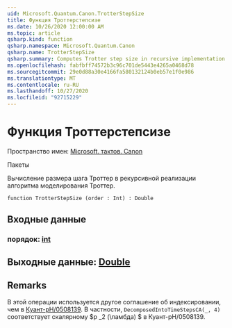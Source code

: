 ```yaml
---
uid: Microsoft.Quantum.Canon.TrotterStepSize
title: Функция Троттерстепсизе
ms.date: 10/26/2020 12:00:00 AM
ms.topic: article
qsharp.kind: function
qsharp.namespace: Microsoft.Quantum.Canon
qsharp.name: TrotterStepSize
qsharp.summary: Computes Trotter step size in recursive implementation of Trotter simulation algorithm.
ms.openlocfilehash: fabfbff74572b3c96c701de5443e4265a0468d78
ms.sourcegitcommit: 29e0d88a30e4166fa580132124b0eb57e1f0e986
ms.translationtype: MT
ms.contentlocale: ru-RU
ms.lasthandoff: 10/27/2020
ms.locfileid: "92715229"
---
```

# <a name="trotterstepsize-function"></a>Функция Троттерстепсизе

Пространство имен: [Microsoft. тактов. Canon](xref:Microsoft.Quantum.Canon)

Пакеты [](https://nuget.org/packages/)


Вычисление размера шага Троттер в рекурсивной реализации алгоритма моделирования Троттер.

```qsharp
function TrotterStepSize (order : Int) : Double
```


## <a name="input"></a>Входные данные

### <a name="order--int"></a>порядок: [int](xref:microsoft.quantum.lang-ref.int)





## <a name="output--double"></a>Выходные данные: [Double](xref:microsoft.quantum.lang-ref.double)



## <a name="remarks"></a>Remarks

В этой операции используется другое соглашение об индексировании, чем в [Куант-pH/0508139](https://arxiv.org/abs/quant-ph/0508139). В частности, `DecomposedIntoTimeStepsCA(_, 4)` соответствует скалярному $p _2 (\ламбда) $ в Куант-pH/0508139.